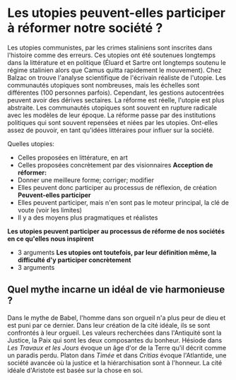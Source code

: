 
# **Les utopies peuvent**-elles **participer** à **réformer** notre société ?


Les utopies communistes, par les crimes staliniens sont inscrites dans l'histoire comme des erreurs. Ces utopies ont été soutenues longtemps dans la littérature et en politique (Éluard et Sartre ont longtemps soutenu le régime stalinien alors que Camus quitta rapidement le mouvement). Chez Balzac on trouve l'analyse scientifique de l'écrivain réaliste de l'utopie. Les communautés utopiques sont nombreuses, mais les échelles sont différentes (100 personnes parfois). Cependant, les gestions autocentrées peuvent avoir des dérives sectaires. La réforme est réelle, l'utopie est plus abstraite. Les communautés utopiques sont souvent en rupture radicale avec les modèles de leur époque. La réforme passe par des institutions politiques qui sont souvent repensées et niées par les utopies. Ont-elles assez de pouvoir, en tant qu'idées littéraires pour influer sur la société.

Quelles utopies:
* Celles proposées en littérature, en art
* Celles proposées concrètement par des visionnaires
**Acception de réformer:**
* Donner une meilleure forme; corriger; modifier
* Elles peuvent donc participer au processus de réflexion, de création
**Peuvent-elles participer**
* Elles peuvent participer, mais n'en sont pas le moteur principal, la clé de voute (voir les limites)
* Il y a des moyens plus pragmatiques et réalistes

**Les utopies peuvent participer au processus de réforme de nos sociétés en ce qu'elles nous inspirent**
* 3 arguments
**Les utopies ont toutefois, par leur définition même, la difficulté d'y participer concrètement**
* 3 arguments

## Quel mythe incarne un idéal de vie harmonieuse ?

Dans le mythe de Babel, l'homme dans son orgueil n'a plus peur de dieu et est puni par ce dernier. Dans leur création de la cité idéale, ils se sont confrontés à leur orgueil. Les valeurs recherchées dans l'Antiquité sont la Justice, la Paix qui sont les deux composantes du bonheur. Hésiode dans *Les Travaux et les Jours* évoque un âge d'or de la Terre qu'il décrit comme un paradis perdu. Platon dans *Timée* et dans *Critias* évoque l'Atlantide, une société avancée où la justice et la hiérarchisation sont à l'honneur. La cité idéale d'Aristote est basée sur la chose en soi. 
<!--stackedit_data:
eyJoaXN0b3J5IjpbLTEwMDMxNjM0NDAsNDQyNTQ3OTI4LDE1OD
U4NzI2OTcsODI1NjQ0MTU5XX0=
-->